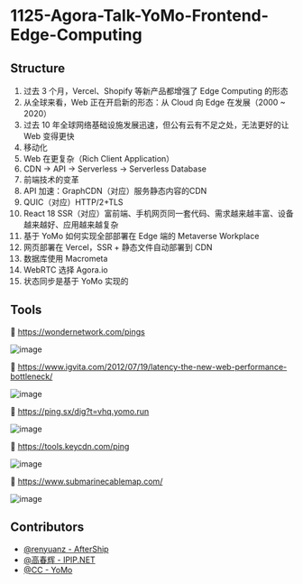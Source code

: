 # 1125-Agora-Talk-YoMo-Frontend-Edge-Computing

## Structure

1. 过去 3 个月，Vercel、Shopify 等新产品都增强了 Edge Computing 的形态
2. 从全球来看，Web 正在开启新的形态：从 Cloud 向 Edge 在发展（2000 ~ 2020）
3. 过去 10 年全球网络基础设施发展迅速，但公有云有不足之处，无法更好的让 Web 变得更快
  1. 移动化
  2. Web 在更复杂（Rich Client Application）
  3. CDN -> API -> Serverless -> Serverless Database
4. 前端技术的变革
  1. API 加速：GraphCDN（对应）服务静态内容的CDN
  2. QUIC（对应）HTTP/2+TLS
  3. React 18 SSR（对应）富前端、手机网页同一套代码、需求越来越丰富、设备越来越好、应用越来越复杂
4. 基于 YoMo 如何实现全部部署在 Edge 端的 Metaverse Workplace
  1. 网页部署在 Vercel，SSR + 静态文件自动部署到 CDN
  2. 数据库使用 Macrometa
  3. WebRTC 选择 Agora.io
  4. 状态同步是基于 YoMo 实现的

## Tools

🔬 https://wondernetwork.com/pings

![image](https://user-images.githubusercontent.com/65603/142755600-6862f56f-cee3-4128-882b-8908be56cf78.png)

🔬 https://www.igvita.com/2012/07/19/latency-the-new-web-performance-bottleneck/

![image](https://user-images.githubusercontent.com/65603/142755577-674a6dcb-412a-4d47-9dc4-ba19c16c27c6.png)

🔬 https://ping.sx/dig?t=vhq.yomo.run

![image](https://user-images.githubusercontent.com/65603/142755951-7e4ce889-6d43-4c57-8a18-407720140e7e.png)

🔬 https://tools.keycdn.com/ping

![image](https://user-images.githubusercontent.com/65603/142756828-4f8aa90d-1876-4735-b208-896201efed42.png)

🔬 https://www.submarinecablemap.com/

![image](https://user-images.githubusercontent.com/65603/142788334-6092571b-a1e8-45b9-80ec-ad2d16fc74a5.png)


## Contributors

+ [@renyuanz - AfterShip](https://github.com/renyuanz)
+ [@高春辉 - IPIP.NET](https://ipip.net)
+ [@CC - YoMo](https://github.com/fanweixiao)
